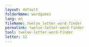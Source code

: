 ```yaml
---
layout: default
folderName: wordgames
lang: en
fileName: twelve_letter_word_finder
permalink: twelve-letter-word-finder
tool: twelve-letter-word-finder
letter: 12
---
```


